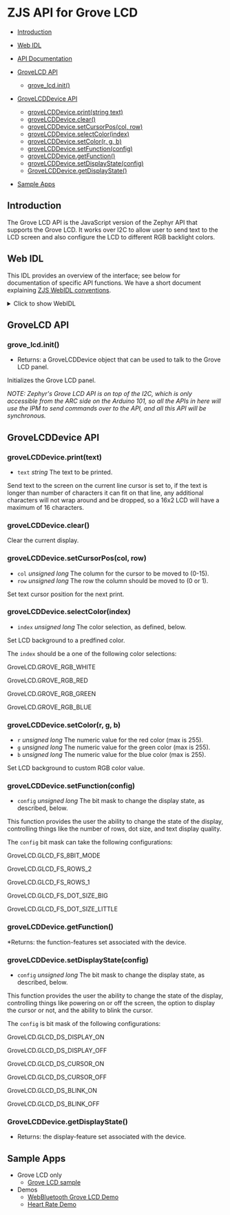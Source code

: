 ZJS API for Grove LCD
=====================

* [Introduction](#introduction)
* [Web IDL](#web-idl)
* [API Documentation](#api-documentation)
* [GroveLCD API](#grovelcd-api)
  * [grove_lcd.init()](#grove_lcdinit)
* [GroveLCDDevice API](#grovelcddevice-api)
  * [groveLCDDevice.print(string text)](#grovelcddeviceprinttext)
  * [groveLCDDevice.clear()](#grovelcddeviceclear)
  * [groveLCDDevice.setCursorPos(col, row)](#grovelcddevicesetcursorposcol-row)
  * [groveLCDDevice.selectColor(index)](#grovelcddeviceselectcolorindex)
  * [groveLCDDevice.setColor(r, g, b)](#grovelcddevicesetcolorr-g-b)
  * [groveLCDDevice.setFunction(config)](#grovelcddevicesetfunctionconfig)
  * [groveLCDDevice.getFunction()](#grovelcddevicegetfunction)
  * [groveLCDDevice.setDisplayState(config)](#grovelcddevicesetdisplaystateconfig)
  * [GroveLCDDevice.getDisplayState()](#grovelcddevicegetdisplaystate)

* [Sample Apps](#sample-apps)

Introduction
------------
The Grove LCD API is the JavaScript version of the Zephyr API that supports the
Grove LCD.  It works over I2C to allow user to send text to the LCD screen
and also configure the LCD to different RGB backlight colors.

Web IDL
-------
This IDL provides an overview of the interface; see below for
documentation of specific API functions.  We have a short document
explaining [ZJS WebIDL conventions](Notes_on_WebIDL.md).

<details>
<summary>Click to show WebIDL</summary>
<pre>// require returns a GroveLCD object
// var grove_lcd = require('grove_lcd');

[ReturnFromRequire]
interface GroveLCD {
    GroveLCDDevice init();
    attribute unsigned long GLCD_FS_8BIT_MODE;
    attribute unsigned long GLCD_FS_ROWS_2;
    attribute unsigned long GLCD_FS_ROWS_1;
    attribute unsigned long GLCD_FS_DOT_SIZE_BIG;
    attribute unsigned long GLCD_FS_DOT_SIZE_LITTLE;

    attribute unsigned long GLCD_DS_DISPLAY_ON;
    attribute unsigned long GLCD_DS_DISPLAY_OFF;
    attribute unsigned long GLCD_DS_CURSOR_ON;
    attribute unsigned long GLCD_DS_CURSOR_OFF;
    attribute unsigned long GLCD_DS_BLINK_ON;
    attribute unsigned long GLCD_DS_BLINK_OFF;

    attribute unsigned long GLCD_IS_SHIFT_INCREMENT;
    attribute unsigned long GLCD_IS_SHIFT_DECREMENT;
    attribute unsigned long GLCD_IS_ENTRY_LEFT;
    attribute unsigned long GLCD_IS_ENTRY_RIGHT;

    attribute unsigned long GROVE_RGB_WHITE;
    attribute unsigned long GROVE_RGB_RED;
    attribute unsigned long GROVE_RGB_GREEN;
    attribute unsigned long GROVE_RGB_BLUE;
};

interface GroveLCDDevice {
    void print(string text);
    void clear();
    void setCursorPos(unsigned long col, unsigned long row);
    void selectColor(unsigned long index);
    void setColor(unsigned long r, unsigned long g, unsigned long b);
    void setFunction(unsigned long config);
    attribute unsigned long getFunction();
    void setDisplayState(unsigned long config);
    attribute unsigned long getDisplayState();
};
</pre>
</details>

GroveLCD API
------------
### grove_lcd.init()
* Returns: a GroveLCDDevice object that can be used to
talk to the Grove LCD panel.

Initializes the Grove LCD panel.

*NOTE: Zephyr's Grove LCD API is on top of the I2C, which is only accessible
from the ARC side on the Arduino 101, so all the APIs in here will use the
IPM to send commands over to the API, and all this API will be synchronous.*

GroveLCDDevice API
------------------
### groveLCDDevice.print(text)
* `text` *string* The text to be printed.

Send text to the screen on the current line cursor is set to,
if the text is longer than number of characters it can fit on that line,
any additional characters will not wrap around and be dropped,
so a 16x2 LCD will have a maximum of 16 characters.

### groveLCDDevice.clear()

Clear the current display.

### groveLCDDevice.setCursorPos(col, row)
* `col` *unsigned long* The column for the cursor to be moved to (0-15).
* `row` *unsigned long* The row the column should be moved to (0 or 1).

Set text cursor position for the next print.

### groveLCDDevice.selectColor(index)
* `index` *unsigned long* The color selection, as defined, below.

Set LCD background to a predfined color.

The `index` should be a one of the following color selections:

GroveLCD.GROVE_RGB_WHITE

GroveLCD.GROVE_RGB_RED

GroveLCD.GROVE_RGB_GREEN

GroveLCD.GROVE_RGB_BLUE

### groveLCDDevice.setColor(r, g, b)
* `r` *unsigned long* The numeric value for the red color (max is 255).
* `g` *unsigned long* The numeric value for the green color (max is 255).
* `b` *unsigned long* The numeric value for the blue color (max is 255).

Set LCD background to custom RGB color value.

### groveLCDDevice.setFunction(config)
* `config` *unsigned long* The bit mask to change the display state, as described, below.

This function provides the user the ability to change the state
of the display, controlling things like the number of rows,
dot size, and text display quality.

The `config` bit mask can take the following configurations:

GroveLCD.GLCD_FS_8BIT_MODE

GroveLCD.GLCD_FS_ROWS_2

GroveLCD.GLCD_FS_ROWS_1

GroveLCD.GLCD_FS_DOT_SIZE_BIG

GroveLCD.GLCD_FS_DOT_SIZE_LITTLE

### groveLCDDevice.getFunction()
*Returns: the function-features set associated with the device.

### groveLCDDevice.setDisplayState(config)
* `config` *unsigned long* The bit mask to change the display state, as described, below.

This function provides the user the ability to change the state
of the display, controlling things like powering on or off
the screen, the option to display the cursor or not, and the ability to
blink the cursor.

The `config` is bit mask of the following configurations:

GroveLCD.GLCD_DS_DISPLAY_ON

GroveLCD.GLCD_DS_DISPLAY_OFF

GroveLCD.GLCD_DS_CURSOR_ON

GroveLCD.GLCD_DS_CURSOR_OFF

GroveLCD.GLCD_DS_BLINK_ON

GroveLCD.GLCD_DS_BLINK_OFF

### GroveLCDDevice.getDisplayState()
* Returns: the display-feature set associated with the device.

Sample Apps
-----------
* Grove LCD only
  * [Grove LCD sample](../samples/GroveLCD.js)
* Demos
  * [WebBluetooth Grove LCD Demo](../samples/WebBluetoothGroveLcdDemo.js)
  * [Heart Rate Demo](../samples/HeartRateDemo.js)
